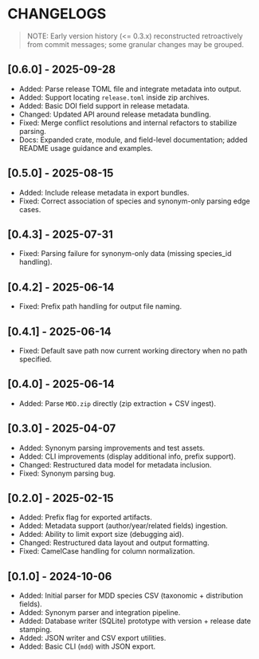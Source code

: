 # CHANGELOGS

> NOTE: Early version history (<= 0.3.x) reconstructed retroactively from commit messages; some granular changes may be grouped.

## [0.6.0] - 2025-09-28

- Added: Parse release TOML file and integrate metadata into output.
- Added: Support locating `release.toml` inside zip archives.
- Added: Basic DOI field support in release metadata.
- Changed: Updated API around release metadata bundling.
- Fixed: Merge conflict resolutions and internal refactors to stabilize parsing.
- Docs: Expanded crate, module, and field-level documentation; added README usage guidance and examples.

## [0.5.0] - 2025-08-15

- Added: Include release metadata in export bundles.
- Fixed: Correct association of species and synonym-only parsing edge cases.

## [0.4.3] - 2025-07-31

- Fixed: Parsing failure for synonym-only data (missing species_id handling).

## [0.4.2] - 2025-06-14

- Fixed: Prefix path handling for output file naming.

## [0.4.1] - 2025-06-14

- Fixed: Default save path now current working directory when no path specified.

## [0.4.0] - 2025-06-14

- Added: Parse `MDD.zip` directly (zip extraction + CSV ingest).

## [0.3.0] - 2025-04-07

- Added: Synonym parsing improvements and test assets.
- Added: CLI improvements (display additional info, prefix support).
- Changed: Restructured data model for metadata inclusion.
- Fixed: Synonym parsing bug.

## [0.2.0] - 2025-02-15

- Added: Prefix flag for exported artifacts.
- Added: Metadata support (author/year/related fields) ingestion.
- Added: Ability to limit export size (debugging aid).
- Changed: Restructured data layout and output formatting.
- Fixed: CamelCase handling for column normalization.

## [0.1.0] - 2024-10-06

- Added: Initial parser for MDD species CSV (taxonomic + distribution fields).
- Added: Synonym parser and integration pipeline.
- Added: Database writer (SQLite) prototype with version + release date stamping.
- Added: JSON writer and CSV export utilities.
- Added: Basic CLI (`mdd`) with JSON export.
